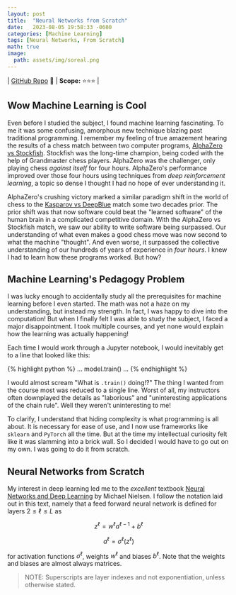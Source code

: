 ```yaml
---
layout: post
title:  "Neural Networks from Scratch"
date:   2023-08-05 19:58:33 -0600
categories: [Machine Learning]
tags: [Neural Networks, From Scratch]
math: true
image:
  path: assets/img/soreal.png
---
```


| [GitHub Repo](https://github.com/JackHanke/nets) 👾 | **Scope:** ⭐⭐⭐ |

## Wow Machine Learning is Cool

Even before I studied the subject, I found machine learning fascinating. To me it was some confusing, amorphous new technique blazing past traditional programming. I remember my feeling of true amazement hearing the results of a chess match between two computer programs, [AlphaZero vs Stockfish](https://www.chess.com/news/view/updated-alphazero-crushes-stockfish-in-new-1-000-game-match). Stockfish was the long-time champion, being coded with the help of Grandmaster chess players. AlphaZero was the challenger, only playing chess *against itself* for four hours. AlphaZero's performance improved over those four hours using techniques from *deep reinforcement learning*, a topic so dense I thought I had no hope of ever understanding it. 

AlphaZero's crushing victory marked a similar paradigm shift in the world of chess to the [Kasparov vs DeepBlue](https://en.wikipedia.org/wiki/Deep_Blue_versus_Garry_Kasparov) match some two decades prior. The prior shift was that now software could beat the "learned software" of the human brain in a complicated competitive domain. With the AlphaZero vs Stockfish match, we saw our ability to write software being surpassed. Our understanding of what even makes a good chess move was now second to what the machine "thought". And even worse, it surpassed the collective understanding of our hundreds of years of experience in *four hours*. I knew I had to learn how these programs worked. But how?

## Machine Learning's Pedagogy Problem

I was lucky enough to accidentally study all the prerequisites for machine learning before I even started. The math was not a haze on my understanding, but instead my strength. In fact, I was happy to dive into the computation! But when I finally felt I was able to study the subject, I faced a major disappointment. I took multiple courses, and yet none would explain how the learning was actually happening!

Each time I would work through a Jupyter notebook, I would inevitably get to a line that looked like this:

{% highlight python %}
    ...
    model.train()
    ...
{% endhighlight %}

I would almost scream "What is `.train()` doing!?" The thing I wanted from the course most was reduced to a single line. Worst of all, my instructors often downplayed the details as "laborious" and "uninteresting applications of the chain rule". Well they weren't uninteresting to me!

To clarify, I understand that hiding complexity is what programming is all about. It is necessary for ease of use, and I now use frameworks like `sklearn` and `PyTorch` all the time. But at the time my intellectual curiosity felt like it was slamming into a brick wall. So I decided I would have to go out on my own. I was going to do it from scratch.

## Neural Networks from Scratch

My interest in deep learning led me to the *excellent* textbook [Neural Networks and Deep Learning](http://neuralnetworksanddeeplearning.com/) by Michael Nielsen. I follow the notation laid out in this text, namely that a feed forward neural network is defined for layers $2 \leq \ell \leq L$ as 

$$z^{\ell} = w^{\ell}a^{\ell-1} + b^{\ell}$$

$$a^{\ell} = \sigma^{\ell}(z^{\ell})$$

for activation functions $\sigma^{\ell}$, weights $w^{\ell}$ and biases $b^{\ell}$. Note that the weights and biases are almost always matrices.

>  NOTE: Superscripts are layer indexes and not exponentiation, unless otherwise stated. 

<div align=center>
    <script type="text/tikz">
    % setup
    \newcommand{\lablnode}[3]{\node[shape=circle,draw=white,fill=white, inner sep=0pt,minimum size=2pt] (A) at ( #1 , #2 ) {#3};}
    % actual image
    \begin{tikzpicture}
        % Define the nodes (neurons)
        \node (I1) [circle, draw, minimum size=0.6cm] {};
        \node (I2) [circle, draw, below of=I1, minimum size=0.6cm] {};
        \node (I3) [circle, draw, below of=I2, minimum size=0.6cm] {};

        \node (H1) [circle, draw, right of=I1, xshift=2cm, yshift=0.5cm, minimum size=0.6cm] {};
        \node (H2) [circle, draw, below of=H1, minimum size=0.6cm] {};
        \node (H3) [circle, draw, below of=H2, minimum size=0.6cm] {};
        \node (H4) [circle, draw, below of=H3, minimum size=0.6cm] {};

        \node (O1) [circle, draw, right of=H1, xshift=2cm, yshift=-1cm, minimum size=0.6cm] {};
        \node (O2) [circle, draw, below of=O1, minimum size=0.6cm] {};

        % Connect the layers
        \foreach \i in {1,2,3} {
            \foreach \j in {1,2,3,4} {
                \draw[->] (I\i) -- (H\j);
            }
        }

        \foreach \i in {1,2,3,4} {
            \foreach \j in {1,2} {
                \draw[->] (H\i) -- (O\j);
            }
        }

        \draw[->, color=red] (H4) -- (O2);

        % weight label
        \( \lablnode{4.5}{-2.5}{$w^{3}_{2 , 4}$} \)
    \end{tikzpicture}
    </script>
</div>

Above is a replication of a diagram from Nielsen's textbook detailing how his notation describes a "ball and stick" diagram of a neural network. The red "stick" denotes the weight $w^3_{2,4}$. This is the notation I use throughout the project and this post. 

Even this textbook lists the back propagation chapter as optional reading, but it was beautifully written all the same. After reading through it in its entirety, intentionally avoiding the provided implementations, I returned to the back propagation chapter. Nielsen defines the algorithm as follows. Define the error $\delta_j^{\ell}$ of neuron $j$ at layer $\ell$ be 

$$\delta_j^{\ell} = \frac{\partial C}{\partial z_j^\ell}$$ 

Then back propagating the error can be conducted using the following equations

$$\begin{eqnarray*}
\delta^L & = & \nabla_a C \cdot \sigma'^{L}(z^L) \\
\delta^{\ell} & = & ((w^{\ell+1})^{T}\delta^{\ell+1}) \cdot \sigma'^{\ell}(z^{\ell}) \\
\frac{\partial C}{\partial b_j^\ell} & = & \delta_j^{\ell} \\
\frac{\partial C}{\partial w_{jk}^\ell} & = & a_k^{\ell-1}\delta_j^{\ell}
\end{eqnarray*}$$

<!-- 
$$\delta^L = \nabla_a C \cdot \sigma'^{L}(z^L)$$

$$\delta^{\ell} = ((w^{\ell+1})^{T}\delta^{\ell+1}) \cdot \sigma'^{\ell}(z^{\ell})$$

$$\frac{\partial C}{\partial b_j^\ell} = \delta_j^{\ell}$$

$$\frac{\partial C}{\partial w_{jk}^\ell} = a_k^{\ell-1}\delta_j^{\ell}$$ -->

For a while I struggled with the intuition as to why the error would be defined as a gradient. Though Nielsen describes this well, it just seemed too perfect, and consequently took a long time to "sit right" with me.

But after doing my own derivations for a small network, I felt as if I really could write a neural network from scratch. And that is what I did. After a series of stressful nights, I did complete the project. I encountered a series of difficult bugs, including after my network was running but failing to learn. The bug that took longest to find was an erroneous summation of the weight gradients in a batch, as opposed to an average. But after I weeded all these issues out, I'm happy to say I completed the project. Here is the backward pass of my network written out:

```python
def _backward(self, activation, label, N=None, epsilon=None):
    # forward pass
    activation, weighted_inputs, activations = self._forward(activation, include=True)
    # compute cost of forward pass for verbose output
    cost = self.loss.cost(activation, label)
    # backward pass, starting with final layer
    delta = np.multiply(self.loss.loss_prime(activation, label, epsilon=epsilon), self.activation_funcs[-1].function_prime(weighted_inputs[-1]))
    #remaining layers
    for layer_index in range(self.num_layers, 1, -1):
        # compute product before weights change
        product = np.dot(self.weights[layer_index].transpose(), delta)
        m = activations[layer_index-1].shape[1] # batch_size
        weight_gradient = (np.dot(delta, activations[layer_index-1].transpose()))*(1/m)
        bias_gradient = (delta).mean(axis=1, keepdims=True)
        # add computed gradients
        self.weights_gradients[layer_index] = weight_gradient
        self.biases_gradients[layer_index] = bias_gradient
        # computes (layer_index - 1) delta vector
        # NOTE this computes first layer delta if the ann is pipelines from another model
        delta = np.multiply(product, self.activation_funcs[layer_index-1].function_prime(weighted_inputs[layer_index-1]))
    return cost, delta
```

Below is an interactive demo for MNIST using a network written and trained entirely from scratch. 

**TODO** demo, [credit](https://www.nathom.dev/blog/mnist/)

This level of understanding not only grounded my understanding of the topic, but it also further motivated my study of deep learning.

Thanks for reading!

## Sources

**TODO**
